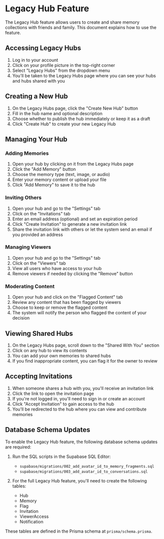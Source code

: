 # Legacy Hub Feature

The Legacy Hub feature allows users to create and share memory collections with friends and family. This document explains how to use the feature.

## Accessing Legacy Hubs

1. Log in to your account
2. Click on your profile picture in the top-right corner
3. Select "Legacy Hubs" from the dropdown menu
4. You'll be taken to the Legacy Hubs page where you can see your hubs and hubs shared with you

## Creating a New Hub

1. On the Legacy Hubs page, click the "Create New Hub" button
2. Fill in the hub name and optional description
3. Choose whether to publish the hub immediately or keep it as a draft
4. Click "Create Hub" to create your new Legacy Hub

## Managing Your Hub

### Adding Memories

1. Open your hub by clicking on it from the Legacy Hubs page
2. Click the "Add Memory" button
3. Choose the memory type (text, image, or audio)
4. Enter your memory content or upload your file
5. Click "Add Memory" to save it to the hub

### Inviting Others

1. Open your hub and go to the "Settings" tab
2. Click on the "Invitations" tab
3. Enter an email address (optional) and set an expiration period
4. Click "Create Invitation" to generate a new invitation link
5. Share the invitation link with others or let the system send an email if you provided an address

### Managing Viewers

1. Open your hub and go to the "Settings" tab
2. Click on the "Viewers" tab
3. View all users who have access to your hub
4. Remove viewers if needed by clicking the "Remove" button

### Moderating Content

1. Open your hub and click on the "Flagged Content" tab
2. Review any content that has been flagged by viewers
3. Choose to keep or remove the flagged content
4. The system will notify the person who flagged the content of your decision

## Viewing Shared Hubs

1. On the Legacy Hubs page, scroll down to the "Shared With You" section
2. Click on any hub to view its contents
3. You can add your own memories to shared hubs
4. If you find inappropriate content, you can flag it for the owner to review

## Accepting Invitations

1. When someone shares a hub with you, you'll receive an invitation link
2. Click the link to open the invitation page
3. If you're not logged in, you'll need to sign in or create an account
4. Click "Accept Invitation" to gain access to the hub
5. You'll be redirected to the hub where you can view and contribute memories

## Database Schema Updates

To enable the Legacy Hub feature, the following database schema updates are required:

1. Run the SQL scripts in the Supabase SQL Editor:
   - `supabase/migrations/002_add_avatar_id_to_memory_fragments.sql`
   - `supabase/migrations/003_add_avatar_id_to_conversations.sql`

2. For the full Legacy Hub feature, you'll need to create the following tables:
   - Hub
   - Memory
   - Flag
   - Invitation
   - ViewerAccess
   - Notification

These tables are defined in the Prisma schema at `prisma/schema.prisma`.